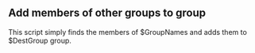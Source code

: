 ## Add members of other groups to group

This script simply finds the members of $GroupNames and adds them to $DestGroup group.
